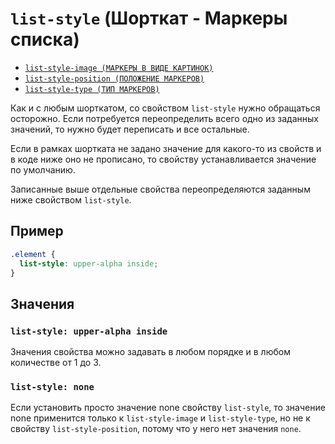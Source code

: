 # `list-style` (Шорткат - Маркеры списка)

- [`list-style-image (МАРКЕРЫ В ВИДЕ КАРТИНОК)`](./list-style-image.md)
- [`list-style-position (ПОЛОЖЕНИЕ МАРКЕРОВ)`](./list-style-position.md)
- [`list-style-type (ТИП МАРКЕРОВ)`](./list-style-type.md)

Как и с любым шорткатом, со свойством `list-style` нужно обращаться осторожно. Если потребуется переопределить всего одно из заданных значений, то нужно будет переписать и все остальные.

Если в рамках шортката не задано значение для какого-то из свойств и в коде ниже оно не прописано, то свойству устанавливается значение по умолчанию.

Записанные выше отдельные свойства переопределяются заданным ниже свойством `list-style`.

## Пример

```css
.element {
  list-style: upper-alpha inside;
}
```

## Значения

### `list-style: upper-alpha inside`

Значения свойства можно задавать в любом порядке и в любом количестве от 1 до 3.

### `list-style: none`

Если установить просто значение none свойству `list-style`, то значение none применится только к `list-style-image` и `list-style-type`, но не к свойству `list-style-position`, потому что у него нет значения `none`.
